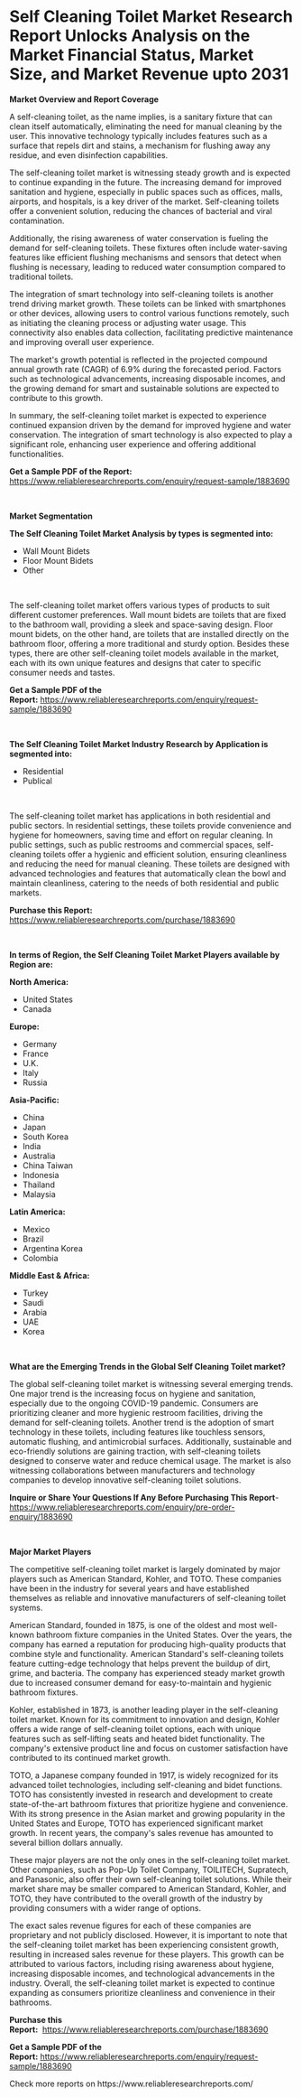 <p><h1>Self Cleaning Toilet Market Research Report Unlocks Analysis on the Market Financial Status, Market Size, and Market Revenue upto 2031</h1></p><p><strong>Market Overview and Report Coverage</strong></p>
<p><p>A self-cleaning toilet, as the name implies, is a sanitary fixture that can clean itself automatically, eliminating the need for manual cleaning by the user. This innovative technology typically includes features such as a surface that repels dirt and stains, a mechanism for flushing away any residue, and even disinfection capabilities.</p><p>The self-cleaning toilet market is witnessing steady growth and is expected to continue expanding in the future. The increasing demand for improved sanitation and hygiene, especially in public spaces such as offices, malls, airports, and hospitals, is a key driver of the market. Self-cleaning toilets offer a convenient solution, reducing the chances of bacterial and viral contamination.</p><p>Additionally, the rising awareness of water conservation is fueling the demand for self-cleaning toilets. These fixtures often include water-saving features like efficient flushing mechanisms and sensors that detect when flushing is necessary, leading to reduced water consumption compared to traditional toilets.</p><p>The integration of smart technology into self-cleaning toilets is another trend driving market growth. These toilets can be linked with smartphones or other devices, allowing users to control various functions remotely, such as initiating the cleaning process or adjusting water usage. This connectivity also enables data collection, facilitating predictive maintenance and improving overall user experience.</p><p>The market's growth potential is reflected in the projected compound annual growth rate (CAGR) of 6.9% during the forecasted period. Factors such as technological advancements, increasing disposable incomes, and the growing demand for smart and sustainable solutions are expected to contribute to this growth.</p><p>In summary, the self-cleaning toilet market is expected to experience continued expansion driven by the demand for improved hygiene and water conservation. The integration of smart technology is also expected to play a significant role, enhancing user experience and offering additional functionalities.</p></p>
<p><strong>Get a Sample PDF of the Report:</strong> <a href="https://www.reliableresearchreports.com/enquiry/request-sample/1883690">https://www.reliableresearchreports.com/enquiry/request-sample/1883690</a></p>
<p>&nbsp;</p>
<p><strong>Market Segmentation</strong></p>
<p><strong>The Self Cleaning Toilet Market Analysis by types is segmented into:</strong></p>
<p><ul><li>Wall Mount Bidets</li><li>Floor Mount Bidets</li><li>Other</li></ul></p>
<p>&nbsp;</p>
<p><p>The self-cleaning toilet market offers various types of products to suit different customer preferences. Wall mount bidets are toilets that are fixed to the bathroom wall, providing a sleek and space-saving design. Floor mount bidets, on the other hand, are toilets that are installed directly on the bathroom floor, offering a more traditional and sturdy option. Besides these types, there are other self-cleaning toilet models available in the market, each with its own unique features and designs that cater to specific consumer needs and tastes.</p></p>
<p><strong>Get a Sample PDF of the Report:</strong>&nbsp;<a href="https://www.reliableresearchreports.com/enquiry/request-sample/1883690">https://www.reliableresearchreports.com/enquiry/request-sample/1883690</a></p>
<p>&nbsp;</p>
<p><strong>The Self Cleaning Toilet Market Industry Research by Application is segmented into:</strong></p>
<p><ul><li>Residential</li><li>Publical</li></ul></p>
<p>&nbsp;</p>
<p><p>The self-cleaning toilet market has applications in both residential and public sectors. In residential settings, these toilets provide convenience and hygiene for homeowners, saving time and effort on regular cleaning. In public settings, such as public restrooms and commercial spaces, self-cleaning toilets offer a hygienic and efficient solution, ensuring cleanliness and reducing the need for manual cleaning. These toilets are designed with advanced technologies and features that automatically clean the bowl and maintain cleanliness, catering to the needs of both residential and public markets.</p></p>
<p><strong>Purchase this Report:</strong>&nbsp; <a href="https://www.reliableresearchreports.com/purchase/1883690">https://www.reliableresearchreports.com/purchase/1883690</a></p>
<p>&nbsp;</p>
<p><strong>In terms of Region, the Self Cleaning Toilet Market Players available by Region are:</strong></p>
<p>
    <p> <strong> North America: </strong>
        <ul>
            <li>United States</li>
            <li>Canada</li>
        </ul>
        </p> 
    <p> <strong> Europe: </strong>
        <ul>
            <li>Germany</li>
            <li>France</li>
            <li>U.K.</li>
            <li>Italy</li>
            <li>Russia</li>
        </ul>
        </p> 
    <p> <strong> Asia-Pacific: </strong>
        <ul>
            <li>China</li>
            <li>Japan</li>
            <li>South Korea</li>
            <li>India</li>
            <li>Australia</li>
            <li>China Taiwan</li>
            <li>Indonesia</li>
            <li>Thailand</li>
            <li>Malaysia</li>
        </ul>
        </p> 
    <p> <strong> Latin America: </strong>
        <ul>
            <li>Mexico</li>
            <li>Brazil</li>
            <li>Argentina Korea</li>
            <li>Colombia</li>
        </ul>
        </p> 
    <p> <strong> Middle East & Africa: </strong>
        <ul>
            <li>Turkey</li>
            <li>Saudi</li>
            <li>Arabia</li>
            <li>UAE</li>
            <li>Korea</li>
        </ul>
    </p>
    </p>
<p>&nbsp;</p>
<p><strong>What are the Emerging Trends in the Global Self Cleaning Toilet market?</strong></p>
<p><p>The global self-cleaning toilet market is witnessing several emerging trends. One major trend is the increasing focus on hygiene and sanitation, especially due to the ongoing COVID-19 pandemic. Consumers are prioritizing cleaner and more hygienic restroom facilities, driving the demand for self-cleaning toilets. Another trend is the adoption of smart technology in these toilets, including features like touchless sensors, automatic flushing, and antimicrobial surfaces. Additionally, sustainable and eco-friendly solutions are gaining traction, with self-cleaning toilets designed to conserve water and reduce chemical usage. The market is also witnessing collaborations between manufacturers and technology companies to develop innovative self-cleaning toilet solutions.</p></p>
<p><strong>Inquire or Share Your Questions If Any Before Purchasing This Report</strong>- <a href="https://www.reliableresearchreports.com/enquiry/pre-order-enquiry/1883690">https://www.reliableresearchreports.com/enquiry/pre-order-enquiry/1883690</a></p>
<p>&nbsp;</p>
<p><strong>Major Market Players</strong></p>
<p><p>The competitive self-cleaning toilet market is largely dominated by major players such as American Standard, Kohler, and TOTO. These companies have been in the industry for several years and have established themselves as reliable and innovative manufacturers of self-cleaning toilet systems.</p><p>American Standard, founded in 1875, is one of the oldest and most well-known bathroom fixture companies in the United States. Over the years, the company has earned a reputation for producing high-quality products that combine style and functionality. American Standard's self-cleaning toilets feature cutting-edge technology that helps prevent the buildup of dirt, grime, and bacteria. The company has experienced steady market growth due to increased consumer demand for easy-to-maintain and hygienic bathroom fixtures.</p><p>Kohler, established in 1873, is another leading player in the self-cleaning toilet market. Known for its commitment to innovation and design, Kohler offers a wide range of self-cleaning toilet options, each with unique features such as self-lifting seats and heated bidet functionality. The company's extensive product line and focus on customer satisfaction have contributed to its continued market growth.</p><p>TOTO, a Japanese company founded in 1917, is widely recognized for its advanced toilet technologies, including self-cleaning and bidet functions. TOTO has consistently invested in research and development to create state-of-the-art bathroom fixtures that prioritize hygiene and convenience. With its strong presence in the Asian market and growing popularity in the United States and Europe, TOTO has experienced significant market growth. In recent years, the company's sales revenue has amounted to several billion dollars annually.</p><p>These major players are not the only ones in the self-cleaning toilet market. Other companies, such as Pop-Up Toilet Company, TOILITECH, Supratech, and Panasonic, also offer their own self-cleaning toilet solutions. While their market share may be smaller compared to American Standard, Kohler, and TOTO, they have contributed to the overall growth of the industry by providing consumers with a wider range of options.</p><p>The exact sales revenue figures for each of these companies are proprietary and not publicly disclosed. However, it is important to note that the self-cleaning toilet market has been experiencing consistent growth, resulting in increased sales revenue for these players. This growth can be attributed to various factors, including rising awareness about hygiene, increasing disposable incomes, and technological advancements in the industry. Overall, the self-cleaning toilet market is expected to continue expanding as consumers prioritize cleanliness and convenience in their bathrooms.</p></p>
<p><strong>Purchase this Report:</strong>&nbsp;&nbsp;<a href="https://www.reliableresearchreports.com/purchase/1883690">https://www.reliableresearchreports.com/purchase/1883690</a></p>
<p></p>
<p><strong>Get a Sample PDF of the Report:</strong>&nbsp;<a href="https://www.reliableresearchreports.com/enquiry/request-sample/1883690">https://www.reliableresearchreports.com/enquiry/request-sample/1883690</a></p>
<p>Check more reports on https://www.reliableresearchreports.com/</p>